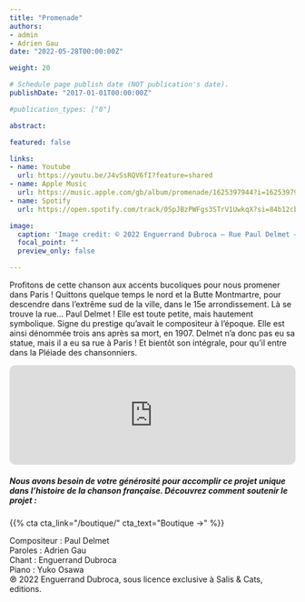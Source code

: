 ```yaml
---
title: "Promenade"
authors:
- admin
- Adrien Gau
date: "2022-05-28T00:00:00Z"

weight: 20

# Schedule page publish date (NOT publication's date).
publishDate: "2017-01-01T00:00:00Z"

#publication_types: ["0"]

abstract: 

featured: false

links:
- name: Youtube
  url: https://youtu.be/J4vSsRQV6fI?feature=shared
- name: Apple Music
  url: https://music.apple.com/gb/album/promenade/1625397944?i=1625397954
- name: Spotify
  url: https://open.spotify.com/track/0SpJBzPWFgs3STrV1UwkqX?si=84b12cb2e102441d

image:
  caption: 'Image credit: © 2022 Enguerrand Dubroca – Rue Paul Delmet – Paris 15e, édition Maison Jeanne / Collection E. Dubroca'
  focal_point: ""
  preview_only: false

---
```


Profitons de cette chanson aux accents bucoliques pour nous promener dans Paris ! Quittons quelque temps le nord et la Butte Montmartre, pour descendre dans l’extrême sud de la ville, dans le 15e arrondissement. Là se trouve la rue… Paul Delmet ! Elle est toute petite, mais hautement symbolique. Signe du prestige qu’avait le compositeur à l’époque. Elle est ainsi dénommée trois ans après sa mort, en 1907. Delmet n’a donc pas eu sa statue, mais il a eu sa rue à Paris ! Et bientôt son intégrale, pour qu’il entre dans la Pléiade des chansonniers.


<iframe allow="autoplay *; encrypted-media *; fullscreen *; clipboard-write" frameborder="0" height="175" style="width:100%;max-width:720px;overflow:hidden;border-radius:10px;" sandbox="allow-forms allow-popups allow-same-origin allow-scripts allow-storage-access-by-user-activation allow-top-navigation-by-user-activation" src="https://embed.music.apple.com/gb/album/promenade/1625397944?i=1625397954"></iframe>

##### Nous avons besoin de votre générosité pour accomplir ce projet unique dans l’histoire de la chanson française. Découvrez comment soutenir le projet :
{{% cta cta_link="/boutique/" cta_text="Boutique →" %}}

<p>Compositeur : Paul Delmet <br>
Paroles : Adrien Gau<br>
Chant : Enguerrand Dubroca<br>
Piano : Yuko Osawa<br>
℗ 2022 Enguerrand Dubroca, sous licence exclusive à Salis & Cats, editions.</p>


